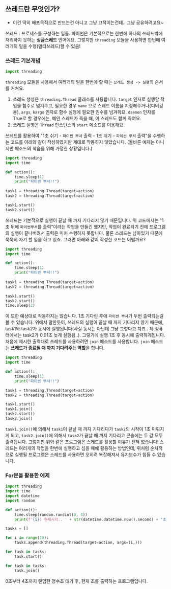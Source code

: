 ## 쓰레드란 무엇인가?
- 이건 딱히 배포목적으로 만드는건 아니고 그냥 끄적이는건데.. 그냥 공유하려고요~

쓰레드 : 프로세스를 구성하는 일들.
파이썬은 기본적으로는 한번에 하나의 쓰레드밖에 처리하지 못하는 **싱글스레드** 언어에요. 그렇지만 `threading` 모듈을 사용하면 한번에 여러개의 일을 수행(멀티쓰레드)할 수 있음!
### 쓰레드 기본개념
```python
import threading
```
`threading` 모듈을 사용해서 여러개의 일을 한번에 할 때는 `쓰레드 생성 -> 실행`의 순서를 거쳐요.
1. 쓰레드 생성은 `threading.Thread` 클래스를 사용합니다. `target` 인자로 실행할 작업을 함수로 넘겨주고, 필요한 경우 `name` 으로 스레드 이름을 지정해주거나(디버깅용), `args`, `kargs` 인자로 함수 실행에 필요한 인수를 넘겨줘요. `daemon` 인자를 True로 할 경우에는, 메인 스레드가 죽을 때, 이 스레드도 함께 죽여요.  
2. 쓰레드 실행은 `Thread` 인스턴스의 `start` 메소드를 이용해요. 

쓰레드를 활용하여 "1초 쉬기 - `파이썬 뿌셔` 출력 - 1초 쉬기 - `파이썬 뿌셔` 출력"을 수행하는 코드를 아래와 같이 작성하였지만 제대로 작동하지 않았습니다.
(올바른 예제는 아니지만 메소드의 학습을 위해 가정한 상황입니다.)
```python
import threading
import time

def action():
	time.sleep(1)
	print("파이썬 뿌셔!!")
	
task1 = threading.Thread(target=action)
task2 = threading.Thread(target=action)

task1.start()
task2.start()
```
쓰레드는 기본적으로 실행이 끝날 때 까지 기다리지 않기 때문입니다. 위 코드에서는 "1초 뒤에 `파이썬뿌셔`를 출력"이라는 작업을 만들긴 했지만, 작업이 완료되기 전에 프로그램의 실행이 끝나버려서 출력은 미처 수행하지 못합니다. 물론 스레드는 남아있기 때문에 묵묵히 자기 할 일을 하고 있죠.
그러면 아래와 같이 작성한 코드는 어떨까요?
```python
import threading
import time

def action():
	time.sleep(1)
	print("파이썬 뿌셔!!")
	
task1 = threading.Thread(target=action)
task2 = threading.Thread(target=action)

task1.start()
task2.start()
time.sleep(2)
```
이 또한 예상대로 작동하지는 않습니다. 1초 기다린 후에 `파이썬 뿌셔`가 두번 출력되는걸 볼 수 있습니다. 위에서 말한듯이, 쓰레드의 실행이 끝날 때 까지 기다리지 않기 때문에, task1와 task2가 동시에 실행됩니다(사실 동시는 아닌데 그냥 그렇다고 치죠.. 제 컴퓨터에서는 task2가 0.01초 늦게 실행됨..). 그렇기에 실행 1초 후 동시에 출력하게됩니다.
처음에 제시한 출력대로 쓰레드를 사용하려면 `join` 메소드를 사용합니다. `join` 메소드는 **쓰레드가 종료될 때 까지 기다려주는 역할**을 합니다. 
```python
import threading
import time

def action():
	time.sleep(1)
	print("파이썬 뿌셔!!")

task1 = threading.Thread(target=action)
task2 = threading.Thread(target=action)

task1.start()
task1.join()
task2.start()
task2.join()
```
`task1.join()`에 의해서 `task1`이 끝날 때 까지 기다리다가 `task2`의 시작이 1초 미뤄지게 되고, `task2.join()`에 의해서 `task2`가 끝날 때 까지 기다리고 콘솔에는 두 값 모두 출력됩니다.
그렇지만 위와 같은 프로그램은 스레드를 활용할 이유가 전혀 없습니다! 스레드는 여러개의 작업을 한번에 실행하고 싶을 때에 활용하는 방법인데, 위처럼 순차적으로 실행될 프로그램은 스레드를 사용하면 오히려 복잡해져서 유지보수가 힘들 수 있습니다.
### For문을 활용한 예제
```python
import threading
import time
import datetime
import random

def action(i):
	time.sleep(random.randint(0, 4))
	print(f'{i}) 현재시각.. ' + str(datetime.datetime.now().second) + "초를 지나고 있습니다..\n")

tasks = []

for i in range(10):
    tasks.append(threading.Thread(target=action, args=(i,)))

for task in tasks:
    task.start()

for task in tasks:
    task.join()    
```
0초부터 4초까지 랜덤한 정수초 대기 후, 현재 초를 출력하는 프로그램입니다.
<!--stackedit_data:
eyJoaXN0b3J5IjpbNzgyOTg1Mjk4XX0=
-->